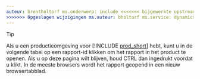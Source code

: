 ```yaml
---
auteur: brentholtorf ms.onderwerp: include <<<<<<< bijgewerkte upstream ms.date: 06/12/2024 ======= ms.date: 05/20/2024
>>>>>>> Opgeslagen wijzigingen ms.auteur: bholtorf ms.service: dynamics-365-business-central ms.reviewer: bholtorf
---
```


> [!TIP]
> Als u een productieomgeving voor [!INCLUDE [prod_short](prod_short.md)] hebt, kunt u in de volgende tabel op een rapport-id klikken om het rapport in het product te openen. Als u op deze pagina wilt blijven, houd CTRL dan ingedrukt voordat u klikt. In de meeste browsers wordt het rapport geopend in een nieuw browsertabblad.